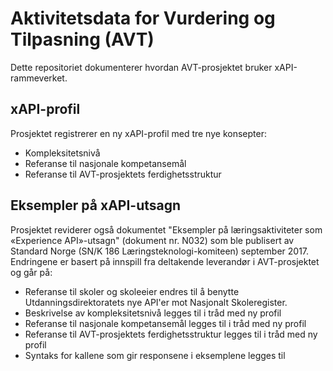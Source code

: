 # Aktivitetsdata for Vurdering og Tilpasning (AVT)
Dette repositoriet dokumenterer hvordan AVT-prosjektet bruker xAPI-rammeverket. 
## xAPI-profil
Prosjektet registrerer en ny xAPI-profil med tre nye konsepter:
- Kompleksitetsnivå
- Referanse til nasjonale kompetansemål
- Referanse til AVT-prosjektets ferdighetsstruktur
## Eksempler på xAPI-utsagn
Prosjektet reviderer også dokumentet "Eksempler på læringsaktiviteter som «Experience API»-utsagn" (dokument nr. N032) som ble publisert av Standard Norge (SN/K 186 Læringsteknologi-komiteen) september 2017. Endringene er basert på innspill fra deltakende leverandør i AVT-prosjektet og går på:
- Referanse til skoler og skoleeier endres til å benytte Utdanningsdirektoratets nye API'er mot Nasjonalt Skoleregister.
- Beskrivelse av kompleksitetsnivå legges til i tråd med ny profil
- Referanse til nasjonale kompetansemål legges til i tråd med ny profil
- Referanse til AVT-prosjektets ferdighetsstruktur legges til i tråd med ny profil
- Syntaks for kallene som gir responsene i eksemplene legges til

